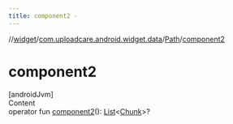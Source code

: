 ```yaml
---
title: component2 -
---
```

//[widget](../../index.md)/[com.uploadcare.android.widget.data](../index.md)/[Path](index.md)/[component2](component2.md)



# component2  
[androidJvm]  
Content  
operator fun [component2](component2.md)(): [List](https://kotlinlang.org/api/latest/jvm/stdlib/kotlin.collections/-list/index.html)<[Chunk](../-chunk/index.md)>?  



